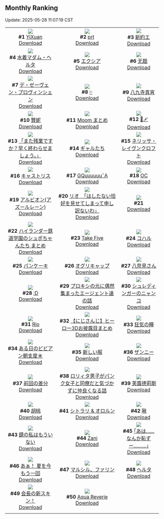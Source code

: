 ## Monthly Ranking
Update: 2025-05-28 11:07:19 CST

|      |      |      |
| :----: | :----: | :----: |
| ![](https://i.pixiv.re/c/240x480/img-master/img/2025/04/29/09/24/59/129823081_p0_master1200.jpg)<br>**#1** [YiXuan](https://www.pixiv.net/artworks/129823081)<br>[Download](https://i.pixiv.re/img-original/img/2025/04/29/09/24/59/129823081_p0.jpg) | ![](https://i.pixiv.re/c/240x480/img-master/img/2025/04/29/00/59/29/129814262_p0_master1200.jpg)<br>**#2** [prt](https://www.pixiv.net/artworks/129814262)<br>[Download](https://i.pixiv.re/img-original/img/2025/04/29/00/59/29/129814262_p0.jpg) | ![](https://i.pixiv.re/c/240x480/img-master/img/2025/04/29/23/49/17/129850024_p0_master1200.jpg)<br>**#3** [新約エ](https://www.pixiv.net/artworks/129850024)<br>[Download](https://i.pixiv.re/img-original/img/2025/04/29/23/49/17/129850024_p0.jpg) |
| ![](https://i.pixiv.re/c/240x480/img-master/img/2025/04/29/20/47/17/129841896_p0_master1200.jpg)<br>**#4** [水着マダム・ヘルタ](https://www.pixiv.net/artworks/129841896)<br>[Download](https://i.pixiv.re/img-original/img/2025/04/29/20/47/17/129841896_p0.jpg) | ![](https://i.pixiv.re/c/240x480/img-master/img/2025/04/29/15/06/53/129830958_p0_master1200.jpg)<br>**#5** [エクシア](https://www.pixiv.net/artworks/129830958)<br>[Download](https://i.pixiv.re/img-original/img/2025/04/29/15/06/53/129830958_p0.jpg) | ![](https://i.pixiv.re/c/240x480/img-master/img/2025/04/27/11/03/54/129749055_p0_master1200.jpg)<br>**#6** [无题](https://www.pixiv.net/artworks/129749055)<br>[Download](https://i.pixiv.re/img-original/img/2025/04/27/11/03/54/129749055_p0.png) |
| ![](https://i.pixiv.re/c/240x480/img-master/img/2025/04/29/22/00/07/129845114_p0_master1200.jpg)<br>**#7** [デ・ゼーヴェン・プロヴィンシェン](https://www.pixiv.net/artworks/129845114)<br>[Download](https://i.pixiv.re/img-original/img/2025/04/29/22/00/07/129845114_p0.jpg) | ![](https://i.pixiv.re/c/240x480/img-master/img/2025/04/28/00/00/09/129776141_p0_master1200.jpg)<br>**#8** [💦](https://www.pixiv.net/artworks/129776141)<br>[Download](https://i.pixiv.re/img-original/img/2025/04/28/00/00/09/129776141_p0.jpg) | ![](https://i.pixiv.re/c/240x480/img-master/img/2025/04/28/00/00/15/129776202_p0_master1200.jpg)<br>**#9** [八九寺真宵](https://www.pixiv.net/artworks/129776202)<br>[Download](https://i.pixiv.re/img-original/img/2025/04/28/00/00/15/129776202_p0.png) |
| ![](https://i.pixiv.re/c/240x480/img-master/img/2025/04/29/13/19/29/129828491_p0_master1200.jpg)<br>**#10** [贊妮](https://www.pixiv.net/artworks/129828491)<br>[Download](https://i.pixiv.re/img-original/img/2025/04/29/13/19/29/129828491_p0.jpg) | ![](https://i.pixiv.re/c/240x480/img-master/img/2025/04/29/00/02/44/129812060_p0_master1200.jpg)<br>**#11** [Moom まとめ](https://www.pixiv.net/artworks/129812060)<br>[Download](https://i.pixiv.re/img-original/img/2025/04/29/00/02/44/129812060_p0.jpg) | ![](https://i.pixiv.re/c/240x480/img-master/img/2025/04/29/10/11/06/129824041_p0_master1200.jpg)<br>**#12** [🐰🩹](https://www.pixiv.net/artworks/129824041)<br>[Download](https://i.pixiv.re/img-original/img/2025/04/29/10/11/06/129824041_p0.png) |
| ![](https://i.pixiv.re/c/240x480/img-master/img/2025/04/29/18/11/13/129836092_p0_master1200.jpg)<br>**#13** [「また残業ですか？早く終わらせましょう。」](https://www.pixiv.net/artworks/129836092)<br>[Download](https://i.pixiv.re/img-original/img/2025/04/29/18/11/13/129836092_p0.png) | ![](https://i.pixiv.re/c/240x480/img-master/img/2025/04/28/00/00/30/129776317_p0_master1200.jpg)<br>**#14** [ギャルたち](https://www.pixiv.net/artworks/129776317)<br>[Download](https://i.pixiv.re/img-original/img/2025/04/28/00/00/30/129776317_p0.png) | ![](https://i.pixiv.re/c/240x480/img-master/img/2025/04/28/19/54/46/129801373_p0_master1200.jpg)<br>**#15** [ネリッサ・レイヴンクロフト](https://www.pixiv.net/artworks/129801373)<br>[Download](https://i.pixiv.re/img-original/img/2025/04/28/19/54/46/129801373_p0.jpg) |
| ![](https://i.pixiv.re/c/240x480/img-master/img/2025/04/29/19/30/01/129838753_p0_master1200.jpg)<br>**#16** [キャストリス](https://www.pixiv.net/artworks/129838753)<br>[Download](https://i.pixiv.re/img-original/img/2025/04/29/19/30/01/129838753_p0.jpg) | ![](https://i.pixiv.re/c/240x480/img-master/img/2025/04/29/19/44/55/129839355_p0_master1200.jpg)<br>**#17** [GQuuuuuu˝A](https://www.pixiv.net/artworks/129839355)<br>[Download](https://i.pixiv.re/img-original/img/2025/04/29/19/44/55/129839355_p0.jpg) | ![](https://i.pixiv.re/c/240x480/img-master/img/2025/05/04/00/29/56/129812005_p0_master1200.jpg)<br>**#18** [OC](https://www.pixiv.net/artworks/129812005)<br>[Download](https://i.pixiv.re/img-original/img/2025/05/04/00/29/56/129812005_p0.jpg) |
| ![](https://i.pixiv.re/c/240x480/img-master/img/2025/04/29/10/27/17/129824352_p0_master1200.jpg)<br>**#19** [アルビオン(アズールレーン)](https://www.pixiv.net/artworks/129824352)<br>[Download](https://i.pixiv.re/img-original/img/2025/04/29/10/27/17/129824352_p0.jpg) | ![](https://i.pixiv.re/c/240x480/img-master/img/2025/04/27/08/00/05/129745206_p0_master1200.jpg)<br>**#20** [リオ　「はしたない恰好を見せてしまって申し訳ないわ」](https://www.pixiv.net/artworks/129745206)<br>[Download](https://i.pixiv.re/img-original/img/2025/04/27/08/00/05/129745206_p0.jpg) | ![](https://s.pximg.net/common/images/limit_unviewable_s.png)<br>**#21** [](https://www.pixiv.net/artworks/129848821)<br>[Download](https://s.pximg.net/common/images/limit_unviewable_s.png) |
| ![](https://i.pixiv.re/c/240x480/img-master/img/2025/05/01/22/04/25/129917875_p0_master1200.jpg)<br>**#22** [ハイランダー鉄道学園のシュポちゃんたち まとめ](https://www.pixiv.net/artworks/129917875)<br>[Download](https://i.pixiv.re/img-original/img/2025/05/01/22/04/25/129917875_p0.png) | ![](https://i.pixiv.re/c/240x480/img-master/img/2025/04/30/00/00/09/129850568_p0_master1200.jpg)<br>**#23** [Take Five](https://www.pixiv.net/artworks/129850568)<br>[Download](https://i.pixiv.re/img-original/img/2025/04/30/00/00/09/129850568_p0.jpg) | ![](https://i.pixiv.re/c/240x480/img-master/img/2025/04/29/21/23/58/129843604_p0_master1200.jpg)<br>**#24** [コハル](https://www.pixiv.net/artworks/129843604)<br>[Download](https://i.pixiv.re/img-original/img/2025/04/29/21/23/58/129843604_p0.png) |
| ![](https://i.pixiv.re/c/240x480/img-master/img/2025/04/29/20/30/01/129841220_p0_master1200.jpg)<br>**#25** [パンケーキ](https://www.pixiv.net/artworks/129841220)<br>[Download](https://i.pixiv.re/img-original/img/2025/04/29/20/30/01/129841220_p0.png) | ![](https://i.pixiv.re/c/240x480/img-master/img/2025/04/29/18/32/33/129836846_p0_master1200.jpg)<br>**#26** [オグリキャップ](https://www.pixiv.net/artworks/129836846)<br>[Download](https://i.pixiv.re/img-original/img/2025/04/29/18/32/33/129836846_p0.jpg) | ![](https://i.pixiv.re/c/240x480/img-master/img/2025/04/27/00/00/17/129735303_p0_master1200.jpg)<br>**#27** [八奈見さん](https://www.pixiv.net/artworks/129735303)<br>[Download](https://i.pixiv.re/img-original/img/2025/04/27/00/00/17/129735303_p0.jpg) |
| ![](https://i.pixiv.re/c/240x480/img-master/img/2025/04/29/13/35/15/129828849_p0_master1200.jpg)<br>**#28** [:D](https://www.pixiv.net/artworks/129828849)<br>[Download](https://i.pixiv.re/img-original/img/2025/04/29/13/35/15/129828849_p0.jpg) | ![](https://i.pixiv.re/c/240x480/img-master/img/2025/04/29/18/45/16/129837216_p0_master1200.jpg)<br>**#29** [プロキシの元に偶然集まったエージェント達の話](https://www.pixiv.net/artworks/129837216)<br>[Download](https://i.pixiv.re/img-original/img/2025/04/29/18/45/16/129837216_p0.jpg) | ![](https://i.pixiv.re/c/240x480/img-master/img/2025/04/29/21/22/08/129843527_p0_master1200.jpg)<br>**#30** [シュレディンガーのニャンコ](https://www.pixiv.net/artworks/129843527)<br>[Download](https://i.pixiv.re/img-original/img/2025/04/29/21/22/08/129843527_p0.jpg) |
| ![](https://i.pixiv.re/c/240x480/img-master/img/2025/05/01/00/00/20/129886102_p0_master1200.jpg)<br>**#31** [Rio](https://www.pixiv.net/artworks/129886102)<br>[Download](https://i.pixiv.re/img-original/img/2025/05/01/00/00/20/129886102_p0.png) | ![](https://i.pixiv.re/c/240x480/img-master/img/2025/04/29/00/01/06/129811893_p0_master1200.jpg)<br>**#32** [【にじさんじ】ヒーロー3Dお披露目まとめ](https://www.pixiv.net/artworks/129811893)<br>[Download](https://i.pixiv.re/img-original/img/2025/04/29/00/01/06/129811893_p0.jpg) | ![](https://i.pixiv.re/c/240x480/img-master/img/2025/04/29/00/06/25/129812251_p0_master1200.jpg)<br>**#33** [狂気の瞳](https://www.pixiv.net/artworks/129812251)<br>[Download](https://i.pixiv.re/img-original/img/2025/04/29/00/06/25/129812251_p0.png) |
| ![](https://i.pixiv.re/c/240x480/img-master/img/2025/04/27/21/32/21/129769398_p0_master1200.jpg)<br>**#34** [ある日のビビアン朝支度☀️](https://www.pixiv.net/artworks/129769398)<br>[Download](https://i.pixiv.re/img-original/img/2025/04/27/21/32/21/129769398_p0.png) | ![](https://i.pixiv.re/c/240x480/img-master/img/2025/04/29/17/49/14/129835168_p0_master1200.jpg)<br>**#35** [新しい服](https://www.pixiv.net/artworks/129835168)<br>[Download](https://i.pixiv.re/img-original/img/2025/04/29/17/49/14/129835168_p0.png) | ![](https://i.pixiv.re/c/240x480/img-master/img/2025/04/29/18/08/46/129836015_p0_master1200.jpg)<br>**#36** [ザンニー](https://www.pixiv.net/artworks/129836015)<br>[Download](https://i.pixiv.re/img-original/img/2025/04/29/18/08/46/129836015_p0.png) |
| ![](https://i.pixiv.re/c/240x480/img-master/img/2025/04/28/19/45/59/129801131_p0_master1200.jpg)<br>**#37** [前回の差分](https://www.pixiv.net/artworks/129801131)<br>[Download](https://i.pixiv.re/img-original/img/2025/04/28/19/45/59/129801131_p0.png) | ![](https://i.pixiv.re/c/240x480/img-master/img/2025/04/29/12/00/59/129826572_p0_master1200.jpg)<br>**#38** [ロリィタ男子がパンク女子と同僚だと気づかずに仲良くなる話](https://www.pixiv.net/artworks/129826572)<br>[Download](https://i.pixiv.re/img-original/img/2025/04/29/12/00/59/129826572_p0.jpg) | ![](https://i.pixiv.re/c/240x480/img-master/img/2025/04/27/19/03/41/129763084_p0_master1200.jpg)<br>**#39** [芙露德莉斯](https://www.pixiv.net/artworks/129763084)<br>[Download](https://i.pixiv.re/img-original/img/2025/04/27/19/03/41/129763084_p0.jpg) |
| ![](https://i.pixiv.re/c/240x480/img-master/img/2025/04/30/19/04/25/129873599_p0_master1200.jpg)<br>**#40** [胡桃](https://www.pixiv.net/artworks/129873599)<br>[Download](https://i.pixiv.re/img-original/img/2025/04/30/19/04/25/129873599_p0.jpg) | ![](https://i.pixiv.re/c/240x480/img-master/img/2025/04/29/14/05/44/129829550_p0_master1200.jpg)<br>**#41** [シトラリ & オロルン](https://www.pixiv.net/artworks/129829550)<br>[Download](https://i.pixiv.re/img-original/img/2025/04/29/14/05/44/129829550_p0.png) | ![](https://i.pixiv.re/c/240x480/img-master/img/2025/04/30/00/48/20/129852832_p0_master1200.jpg)<br>**#42** [啾](https://www.pixiv.net/artworks/129852832)<br>[Download](https://i.pixiv.re/img-original/img/2025/04/30/00/48/20/129852832_p0.jpg) |
| ![](https://i.pixiv.re/c/240x480/img-master/img/2025/04/29/21/15/03/129843213_p0_master1200.jpg)<br>**#43** [鏡の私はもういない](https://www.pixiv.net/artworks/129843213)<br>[Download](https://i.pixiv.re/img-original/img/2025/04/29/21/15/03/129843213_p0.jpg) | ![](https://i.pixiv.re/c/240x480/img-master/img/2025/04/29/22/03/22/129845366_p0_master1200.jpg)<br>**#44** [Zani](https://www.pixiv.net/artworks/129845366)<br>[Download](https://i.pixiv.re/img-original/img/2025/04/29/22/03/22/129845366_p0.jpg) | ![](https://i.pixiv.re/c/240x480/img-master/img/2025/04/28/17/08/34/129796156_p0_master1200.jpg)<br>**#45** [｢あは……なんか恥ずー………｣](https://www.pixiv.net/artworks/129796156)<br>[Download](https://i.pixiv.re/img-original/img/2025/04/28/17/08/34/129796156_p0.jpg) |
| ![](https://i.pixiv.re/c/240x480/img-master/img/2025/04/29/00/00/08/129811596_p0_master1200.jpg)<br>**#46** [あぁ！ 夏を今もう一回](https://www.pixiv.net/artworks/129811596)<br>[Download](https://i.pixiv.re/img-original/img/2025/04/29/00/00/08/129811596_p0.jpg) | ![](https://i.pixiv.re/c/240x480/img-master/img/2025/04/30/18/00/28/129871145_p0_master1200.jpg)<br>**#47** [マルシル、ファリン](https://www.pixiv.net/artworks/129871145)<br>[Download](https://i.pixiv.re/img-original/img/2025/04/30/18/00/28/129871145_p0.jpg) | ![](https://i.pixiv.re/c/240x480/img-master/img/2025/05/01/00/32/17/129887988_p0_master1200.jpg)<br>**#48** [ヘルタ](https://www.pixiv.net/artworks/129887988)<br>[Download](https://i.pixiv.re/img-original/img/2025/05/01/00/32/17/129887988_p0.jpg) |
| ![](https://i.pixiv.re/c/240x480/img-master/img/2025/04/27/21/13/55/129768608_p0_master1200.jpg)<br>**#49** [会長の新スキン！](https://www.pixiv.net/artworks/129768608)<br>[Download](https://i.pixiv.re/img-original/img/2025/04/27/21/13/55/129768608_p0.jpg) | ![](https://i.pixiv.re/c/240x480/img-master/img/2025/04/28/00/00/07/129776120_p0_master1200.jpg)<br>**#50** [Aqua Reverie](https://www.pixiv.net/artworks/129776120)<br>[Download](https://i.pixiv.re/img-original/img/2025/04/28/00/00/07/129776120_p0.jpg) |
|      |
